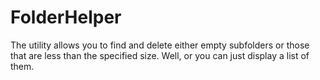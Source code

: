 # FolderHelper
The utility allows you to find and delete either empty subfolders or those that are less than the specified size. Well, or you can just display a list of them.
